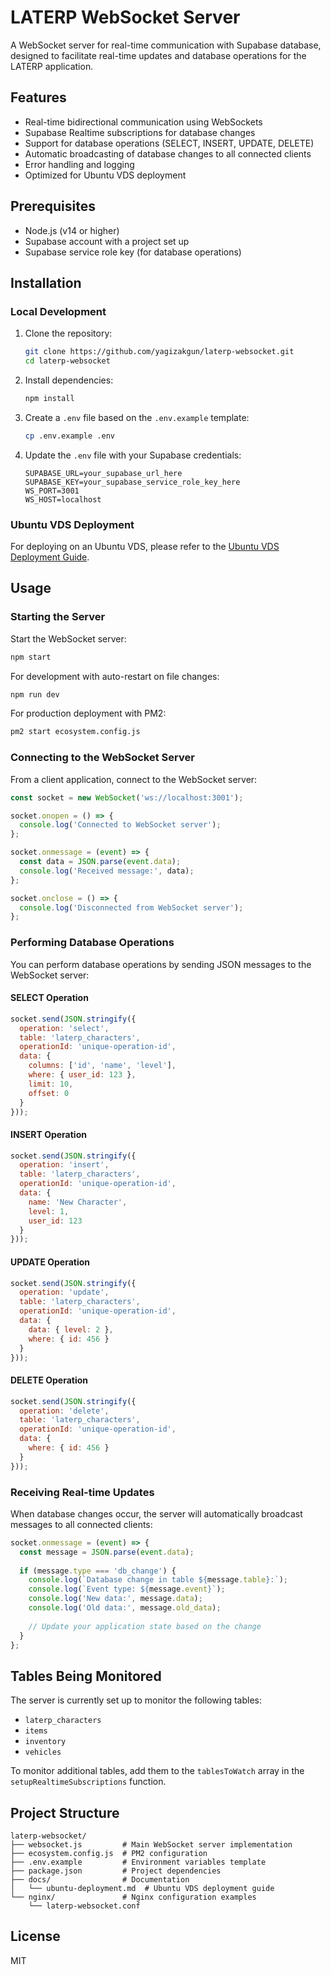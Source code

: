 # LATERP WebSocket Server

A WebSocket server for real-time communication with Supabase database, designed to facilitate real-time updates and database operations for the LATERP application.

## Features

- Real-time bidirectional communication using WebSockets
- Supabase Realtime subscriptions for database changes
- Support for database operations (SELECT, INSERT, UPDATE, DELETE)
- Automatic broadcasting of database changes to all connected clients
- Error handling and logging
- Optimized for Ubuntu VDS deployment

## Prerequisites

- Node.js (v14 or higher)
- Supabase account with a project set up
- Supabase service role key (for database operations)

## Installation

### Local Development

1. Clone the repository:
   ```bash
   git clone https://github.com/yagizakgun/laterp-websocket.git
   cd laterp-websocket
   ```

2. Install dependencies:
   ```bash
   npm install
   ```

3. Create a `.env` file based on the `.env.example` template:
   ```bash
   cp .env.example .env
   ```

4. Update the `.env` file with your Supabase credentials:
   ```
   SUPABASE_URL=your_supabase_url_here
   SUPABASE_KEY=your_supabase_service_role_key_here
   WS_PORT=3001
   WS_HOST=localhost
   ```

### Ubuntu VDS Deployment

For deploying on an Ubuntu VDS, please refer to the [Ubuntu VDS Deployment Guide](docs/ubuntu-deployment.md).

## Usage

### Starting the Server

Start the WebSocket server:

```bash
npm start
```

For development with auto-restart on file changes:

```bash
npm run dev
```

For production deployment with PM2:

```bash
pm2 start ecosystem.config.js
```

### Connecting to the WebSocket Server

From a client application, connect to the WebSocket server:

```javascript
const socket = new WebSocket('ws://localhost:3001');

socket.onopen = () => {
  console.log('Connected to WebSocket server');
};

socket.onmessage = (event) => {
  const data = JSON.parse(event.data);
  console.log('Received message:', data);
};

socket.onclose = () => {
  console.log('Disconnected from WebSocket server');
};
```

### Performing Database Operations

You can perform database operations by sending JSON messages to the WebSocket server:

#### SELECT Operation

```javascript
socket.send(JSON.stringify({
  operation: 'select',
  table: 'laterp_characters',
  operationId: 'unique-operation-id',
  data: {
    columns: ['id', 'name', 'level'],
    where: { user_id: 123 },
    limit: 10,
    offset: 0
  }
}));
```

#### INSERT Operation

```javascript
socket.send(JSON.stringify({
  operation: 'insert',
  table: 'laterp_characters',
  operationId: 'unique-operation-id',
  data: {
    name: 'New Character',
    level: 1,
    user_id: 123
  }
}));
```

#### UPDATE Operation

```javascript
socket.send(JSON.stringify({
  operation: 'update',
  table: 'laterp_characters',
  operationId: 'unique-operation-id',
  data: {
    data: { level: 2 },
    where: { id: 456 }
  }
}));
```

#### DELETE Operation

```javascript
socket.send(JSON.stringify({
  operation: 'delete',
  table: 'laterp_characters',
  operationId: 'unique-operation-id',
  data: {
    where: { id: 456 }
  }
}));
```

### Receiving Real-time Updates

When database changes occur, the server will automatically broadcast messages to all connected clients:

```javascript
socket.onmessage = (event) => {
  const message = JSON.parse(event.data);
  
  if (message.type === 'db_change') {
    console.log(`Database change in table ${message.table}:`);
    console.log(`Event type: ${message.event}`);
    console.log('New data:', message.data);
    console.log('Old data:', message.old_data);
    
    // Update your application state based on the change
  }
};
```

## Tables Being Monitored

The server is currently set up to monitor the following tables:

- `laterp_characters`
- `items`
- `inventory`
- `vehicles`

To monitor additional tables, add them to the `tablesToWatch` array in the `setupRealtimeSubscriptions` function.

## Project Structure

```
laterp-websocket/
├── websocket.js         # Main WebSocket server implementation
├── ecosystem.config.js  # PM2 configuration
├── .env.example         # Environment variables template
├── package.json         # Project dependencies
├── docs/                # Documentation
│   └── ubuntu-deployment.md  # Ubuntu VDS deployment guide
└── nginx/               # Nginx configuration examples
    └── laterp-websocket.conf
```

## License

MIT